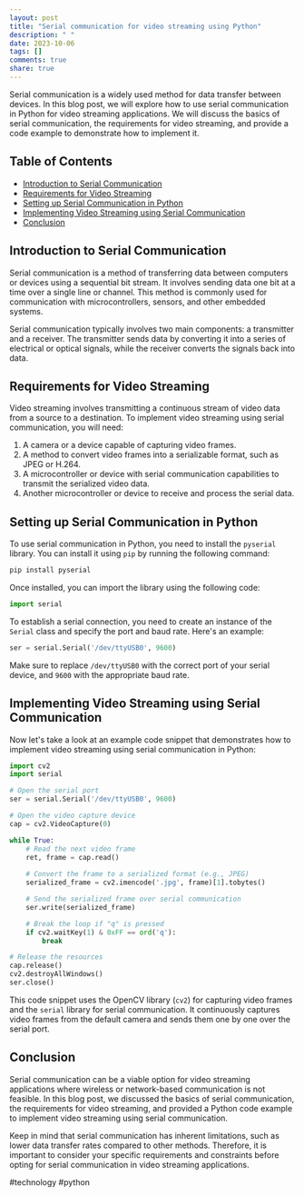 ```yaml
---
layout: post
title: "Serial communication for video streaming using Python"
description: " "
date: 2023-10-06
tags: []
comments: true
share: true
---
```


Serial communication is a widely used method for data transfer between devices. In this blog post, we will explore how to use serial communication in Python for video streaming applications. We will discuss the basics of serial communication, the requirements for video streaming, and provide a code example to demonstrate how to implement it.

## Table of Contents
- [Introduction to Serial Communication](#introduction-to-serial-communication)
- [Requirements for Video Streaming](#requirements-for-video-streaming)
- [Setting up Serial Communication in Python](#setting-up-serial-communication-in-python)
- [Implementing Video Streaming using Serial Communication](#implementing-video-streaming-using-serial-communication)
- [Conclusion](#conclusion)

## Introduction to Serial Communication

Serial communication is a method of transferring data between computers or devices using a sequential bit stream. It involves sending data one bit at a time over a single line or channel. This method is commonly used for communication with microcontrollers, sensors, and other embedded systems.

Serial communication typically involves two main components: a transmitter and a receiver. The transmitter sends data by converting it into a series of electrical or optical signals, while the receiver converts the signals back into data.

## Requirements for Video Streaming

Video streaming involves transmitting a continuous stream of video data from a source to a destination. To implement video streaming using serial communication, you will need:

1. A camera or a device capable of capturing video frames.
2. A method to convert video frames into a serializable format, such as JPEG or H.264.
3. A microcontroller or device with serial communication capabilities to transmit the serialized video data.
4. Another microcontroller or device to receive and process the serial data.

## Setting up Serial Communication in Python

To use serial communication in Python, you need to install the `pyserial` library. You can install it using `pip` by running the following command:

```python
pip install pyserial
```

Once installed, you can import the library using the following code:

```python
import serial
```

To establish a serial connection, you need to create an instance of the `Serial` class and specify the port and baud rate. Here's an example:

```python
ser = serial.Serial('/dev/ttyUSB0', 9600)
```

Make sure to replace `/dev/ttyUSB0` with the correct port of your serial device, and `9600` with the appropriate baud rate.

## Implementing Video Streaming using Serial Communication

Now let's take a look at an example code snippet that demonstrates how to implement video streaming using serial communication in Python:

```python
import cv2
import serial

# Open the serial port
ser = serial.Serial('/dev/ttyUSB0', 9600)

# Open the video capture device
cap = cv2.VideoCapture(0)

while True:
    # Read the next video frame
    ret, frame = cap.read()
    
    # Convert the frame to a serialized format (e.g., JPEG)
    serialized_frame = cv2.imencode('.jpg', frame)[1].tobytes()

    # Send the serialized frame over serial communication
    ser.write(serialized_frame)

    # Break the loop if "q" is pressed
    if cv2.waitKey(1) & 0xFF == ord('q'):
        break

# Release the resources
cap.release()
cv2.destroyAllWindows()
ser.close()
```

This code snippet uses the OpenCV library (`cv2`) for capturing video frames and the `serial` library for serial communication. It continuously captures video frames from the default camera and sends them one by one over the serial port.

## Conclusion

Serial communication can be a viable option for video streaming applications where wireless or network-based communication is not feasible. In this blog post, we discussed the basics of serial communication, the requirements for video streaming, and provided a Python code example to implement video streaming using serial communication.

Keep in mind that serial communication has inherent limitations, such as lower data transfer rates compared to other methods. Therefore, it is important to consider your specific requirements and constraints before opting for serial communication in video streaming applications.

#technology #python